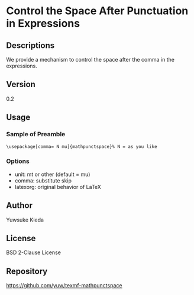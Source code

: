 # Control the Space After Punctuation in Expressions

## Descriptions

We provide a mechanism to control the space after the comma in the expressions.

## Version

0.2

## Usage

### Sample of Preamble

```
\usepackage[comma= N mu]{mathpunctspace}% N = as you like
```

### Options

 * unit: mt or other (default = mu)
 * comma: substitute skip
 * latexorg: original behavior of LaTeX

## Author

Yuwsuke Kieda

## License

BSD 2-Clause License

## Repository

https://github.com/yuw/texmf-mathpunctspace
